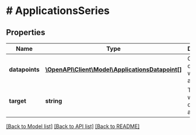 # # ApplicationsSeries

## Properties

Name | Type | Description | Notes
------------ | ------------- | ------------- | -------------
**datapoints** | [**\OpenAPI\Client\Model\ApplicationsDatapoint[]**](ApplicationsDatapoint.md) | Collection of samples with time and value. | [optional]
**target** | **string** | Target to which to datapoints apply. | [optional]

[[Back to Model list]](../../README.md#models) [[Back to API list]](../../README.md#endpoints) [[Back to README]](../../README.md)
